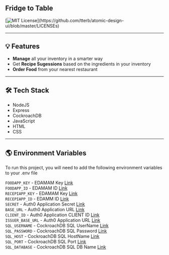 ## Fridge to Table
[![MIT License](https://img.shields.io/apm/l/atomic-design-ui.svg?)](https://github.com/tterb/atomic-design-ui/blob/master/LICENSEs)

---

## 💡 Features

-   **Manage** all your inventory in a smarter way
-   Get **Recipe Sugessions** based on the ingredients in your inventory
-   **Order Food** from your nearest restaurant

---

## 🛠 Tech Stack

-   NodeJS
-   Express
-   CockroachDB
-   JavaScript
-   HTML
-   CSS


---

## 🌎 Environment Variables

To run this project, you will need to add the following environment variables to your .env file

`FOODAPP_KEY` - EDAMAM Key [Link]('https://developer.edamam.com/')  
`FOODAPP_ID` - EDAMAM ID [Link]('https://developer.edamam.com/')  
`RECEPIAPP_KEY` - EDAMAM Key [Link]('https://developer.edamam.com/')  
`RECEPIAPP_ID` - EDAMM ID [Link]('https://developer.edamam.com/')  
`SECRET` - Auth0 Application Secret [Link]('https://auth0.com/')  
`BASE_URL` - Auth0 Application URL [Link]('https://auth0.com/')  
`CLIENT_ID` - Auth0 Application CLIENT ID [Link]('https://auth0.com/')  
`ISSUER_BASE_URL` - Auth0 Application URL [Link]('https://auth0.com/')  
`SQL_USERNAME` - CockroachDB SQL UserName [Link]('https://www.cockroachlabs.com/')  
`SQL_PASSWORD` - CockroachDB SQL Password [Link]('https://www.cockroachlabs.com/')  
`SQL_HOST` - CockroachDB SQL HostName [Link]('https://www.cockroachlabs.com/')  
`SQL_PORT` - CockroachDB SQL Port [Link]('https://www.cockroachlabs.com/')  
`SQL_DATABASE` - CockroachDB SQL DB Name [Link]('https://www.cockroachlabs.com/')  